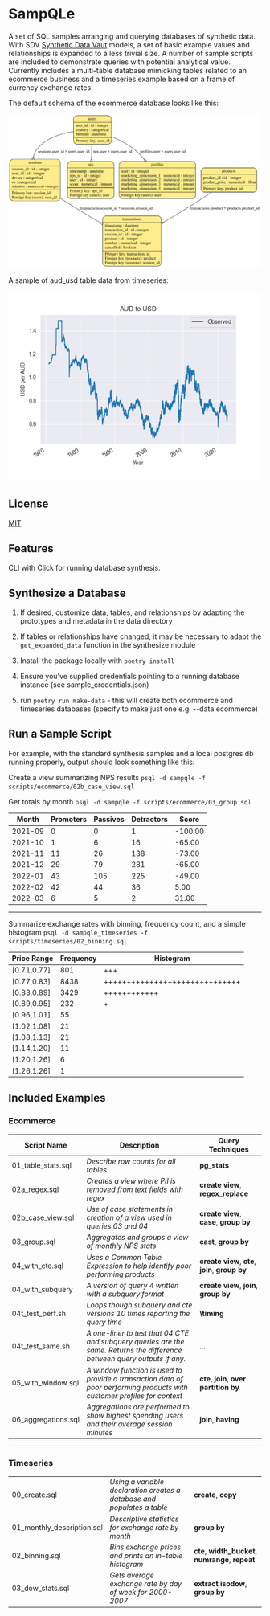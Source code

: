 # SampQLe

A set of SQL samples arranging and querying databases of synthetic data. With SDV [Synthetic Data Vaut](https://sdv.dev) models, a set of basic example values and relationships is expanded to a less trivial size. A number of sample scripts are included to demonstrate queries with potential analytical value. Currently includes a multi-table database mimicking tables related to an ecommerce business and a timeseries example based on a frame of currency exchange rates.

The default schema of the ecommerce database looks like this:

![Default Schema](default_schema.svg)

A sample of aud_usd table data from timeseries:

![Timeseries](timeseries.png)

## License

[MIT](https://choosealicense.com/licenses/mit/)

## Features

CLI with Click for running database synthesis.

## Synthesize a Database

1. If desired, customize data, tables, and relationships by adapting the prototypes and metadata in the data directory

2. If tables or relationships have changed, it may be necessary to adapt the `get_expanded_data` function in the synthesize module

3. Install the package locally with `poetry install`

4. Ensure you've supplied credentials pointing to a running database instance (see sample_credentials.json)

5. run `poetry run make-data` - this will create both ecommerce and timeseries databases (specify to make just one e.g. --data ecommerce)

## Run a Sample Script

For example, with the standard synthesis samples and a local postgres db running properly, output should look something like this:

Create a view summarizing NPS results `psql -d sampqle -f scripts/ecommerce/02b_case_view.sql`

Get totals by month `psql -d sampqle -f scripts/ecommerce/03_group.sql`

 |  Month  | Promoters | Passives | Detractors |  Score  |
 |---------|-----------|-----------|------------|---------|
 |2021-09 |         0 |         0 |          1 | -100.00|
 |2021-10 |         1 |         6 |         16 |  -65.00|
 |2021-11 |        11 |        26 |        138 |  -73.00|
 |2021-12 |        29 |        79 |        281 |  -65.00|
 |2022-01 |        43 |       105 |        225 |  -49.00|
 |2022-02 |        42 |        44 |         36 |    5.00|
 |2022-03 |         6 |         5 |          2 |   31.00|

 ****

Summarize exchange rates with binning, frequency count, and a simple histogram `psql -d sampqle_timeseries -f scripts/timeseries/02_binning.sql`

 | Price Range | Frequency |  Histogram                   |
 |-------------|-----------|------------------------------|
 |[0.71,0.77] |       801 | +++                            |
 |[0.77,0.83] |      8438 | ++++++++++++++++++++++++++++++ |
 |[0.83,0.89] |      3429 | ++++++++++++                   |
 |[0.89,0.95] |       232 | +                              |
 |[0.96,1.01] |        55 |                                |
 |[1.02,1.08] |        21 |                                |
 |[1.08,1.13] |        21 |                                |
 |[1.14,1.20] |        11 |                                |
 |[1.20,1.26] |         6 |                                |
 |[1.26,1.26] |         1 |                                |

## Included Examples

### Ecommerce

| Script Name | Description | Query Techniques |
|-------------|-------------|------------------|
| 01_table_stats.sql | *Describe row counts for all tables* | **pg_stats** |
| 02a_regex.sql | *Creates a view where PII is removed from text fields with regex* | **create view**, **regex_replace** |
| 02b_case_view.sql | *Use of case statements in creation of a view used in queries 03 and 04* | **create view**, **case**, **group by**|
| 03_group.sql | *Aggregates and groups a view of monthly NPS stats* | **cast**, **group by** |
| 04_with_cte.sql | *Uses a Common Table Expression to help identify poor performing products* | **create view**, **cte**, **join**, **group by** |
| 04_with_subquery | *A version of query 4 written with a subquery format* | **create view**, **join**, **group by** |
| 04t_test_perf.sh | *Loops though subquery and cte versions 10 times reporting the query time* | **\timing** |
| 04t_test_same.sh | *A one-liner to test that 04 CTE and subquery queries are the same. Returns the difference between query outputs if any.* | ... |
| 05_with_window.sql | *A window function is used to provide a transaction data of poor performing products with customer profiles for context* | **cte**, **join**, **over partition by** |
| 06_aggregations.sql | *Aggregations are performed to show highest spending users and their average session minutes* | **join**, **having** |

****

### Timeseries

|  |  |  |
|-------------|-------------|------------------|
| 00_create.sql | *Using a variable declaration creates a database and populates a table* | **create**, **copy** |
| 01_monthly_description.sql | *Descriptive statistics for exchange rate by month* | **group by** |
| 02_binning.sql | *Bins exchange prices and prints an in-table histogram* | **cte**, **width_bucket**, **numrange**, **repeat** |
| 03_dow_stats.sql | *Gets average exchange rate by day of week for 2000-2007* | **extract isodow**, **group by** |
